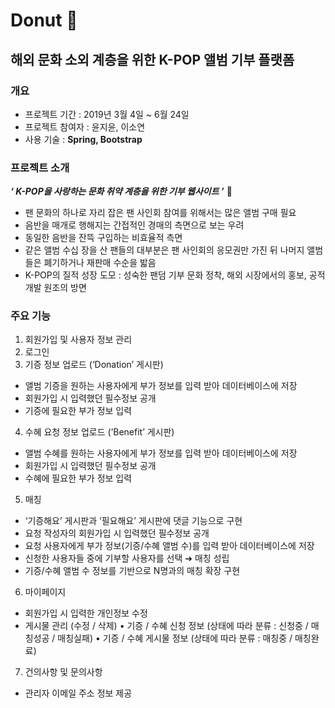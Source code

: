 # Donut :doughnut:
## 해외 문화 소외 계층을 위한 K-POP 앨범 기부 플랫폼
### 개요
- 프로젝트 기간 : 2019년 3월 4일 ~ 6월 24일
- 프로젝트 참여자 : 윤지윤, 이소연
- 사용 기술 : **Spring, Bootstrap**


### 프로젝트 소개
_**‘ K-POP을 사랑하는 문화 취약 계층을 위한 기부 웹사이트 ’**_ :musical_note:
- 팬 문화의 하나로 자리 잡은 팬 사인회 참여를 위해서는 많은 앨범 구매 필요
- 음반을 매개로 행해지는 간접적인 경매의 측면으로 보는 우려
- 동일한 음반을 잔뜩 구입하는 비효율적 측면
- 같은 앨범 수십 장을 산 팬들의 대부분은 팬 사인회의 응모권만 가진 뒤 나머지 앨범들은 폐기하거나 재판매 수순을 밟음
- K-POP의 질적 성장 도모 : 성숙한 팬덤 기부 문화 정착, 해외 시장에서의 홍보, 공적 개발 원조의 방면


### 주요 기능
1. 회원가입 및 사용자 정보 관리
2. 로그인
3. 기증 정보 업로드 (‘Donation’ 게시판)
- 앨범 기증을 원하는 사용자에게 부가 정보를 입력 받아 데이터베이스에 저장
- 회원가입 시 입력했던 필수정보 공개
- 기증에 필요한 부가 정보 입력
4. 수혜 요청 정보 업로드 (‘Benefit’ 게시판)
- 앨범 수혜를 원하는 사용자에게 부가 정보를 입력 받아 데이터베이스에 저장
- 회원가입 시 입력했던 필수정보 공개
- 수혜에 필요한 부가 정보 입력
5. 매칭
- ‘기증해요’ 게시판과 ‘필요해요’ 게시판에 댓글 기능으로 구현
- 요청 작성자의 회원가입 시 입력했던 필수정보 공개
- 요청 사용자에게 부가 정보(기증/수혜 앨범 수)를 입력 받아 데이터베이스에 저장
- 신청한 사용자들 중에 기부할 사용자를 선택 ➔ 매칭 성립
- 기증/수혜 앨범 수 정보를 기반으로 N명과의 매칭 확장 구현
6. 마이페이지
- 회원가입 시 입력한 개인정보 수정
- 게시물 관리 (수정 / 삭제)
	• 기증 / 수혜 신청 정보 (상태에 따라 분류 : 신청중 / 매칭성공 / 매칭실패)
	• 기증 / 수혜 게시물 정보 (상태에 따라 분류 : 매칭중 / 매칭완료)
7. 건의사항 및 문의사항
- 관리자 이메일 주소 정보 제공
